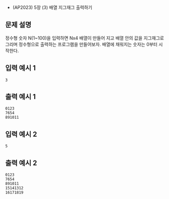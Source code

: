 - (AP2023) 5장 (3) 배열 지그재그 출력하기
## 문제 설명
정수형 숫자 N(1~100)을 입력하면 Nx4 배열이 만들어 지고 배열 안의 값을 지그재그로
그리며 정수형으로 출력하는 프로그램을 만들어보자.
배열에 채워지는 숫자는 0부터 시작한다.

## 입력 예시 1
```3```

## 출력 예시 1
```
0123
7654
891011
```

## 입력 예시 2
```5```

## 출력 예시 2
```
0123
7654
891011
15141312
16171819
```
